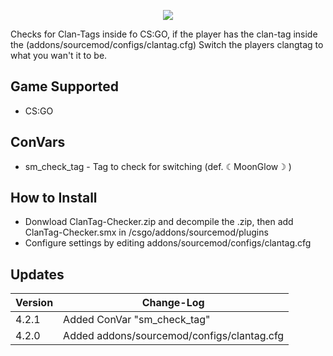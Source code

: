 <p align="center">
  <a href="https://github.com/DenverCoder1/readme-typing-svg"><img src="https://readme-typing-svg.herokuapp.com?size=21&color=F7E7E5&background=F8000000&lines=ClanTag+Checker&center=true&width=500&height=50"></a>
   </p>
Checks for Clan-Tags inside fo CS:GO, if the player has the clan-tag inside the (addons/sourcemod/configs/clantag.cfg) Switch the players clangtag to what you wan't it to be.

## Game Supported
- CS:GO

## ConVars
- sm_check_tag - Tag to check for switching (def. ☾MoonGlow☽ )

## How to Install
- Donwload ClanTag-Checker.zip and decompile the .zip, then add ClanTag-Checker.smx in /csgo/addons/sourcemod/plugins
- Configure settings by editing addons/sourcemod/configs/clantag.cfg

## Updates

| Version | Change-Log          |
| ------- | ------------------ |
| 4.2.1   | Added ConVar "sm_check_tag" |
| 4.2.0   | 	Added addons/sourcemod/configs/clantag.cfg |
